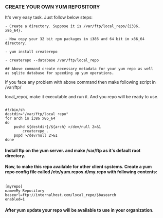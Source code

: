 ### CREATE YOUR OWN YUM REPOSITORY

It's very easy task. Just follow below steps:

```
- Create a directory. Suppose it is /var/ftp/local_repo/{i386, x86_64}.

- Now copy your 32 bit rpm packages in i386 and 64 bit in x86_64 directory.

- yum install createrepo

- createrepo --database /var/ftp/local_repo

## Above command create necessary metadata for your yum repo as well as sqlite database for speeding up yum operations.

```

If you face any problem with above command then make following script in /var/ftp/

local_repo/, make it executable and run it. And you repo will be ready to use.

```

#!/bin/sh
destdir="/var/ftp/local_repo"
for arch in i386 x86_64
do
    pushd ${destdir}/${arch} >/dev/null 2>&1
        createrepo .
    popd >/dev/null 2>&1
done

```

#### Install ftp on the yum server. and make /var/ftp as it's default root directory.

#### Now, to make this repo available for other client systems. Create a yum repo config file called /etc/yum.repos.d/my.repo with following contents:

```

[myrepo]
name=My Repository
baseurl=ftp://internalhost.com/local_repo/$basearch
enabled=1

```

#### After yum update your repo will be available to use in your organization.
